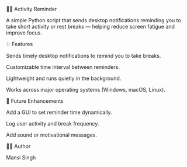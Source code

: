 🧘‍♀️ Activity Reminder

A simple Python script that sends desktop notifications reminding you to take short activity or rest breaks — helping reduce screen fatigue and improve focus.




✨ Features

Sends timely desktop notifications to remind you to take breaks.

Customizable time interval between reminders.

Lightweight and runs quietly in the background.

Works across major operating systems (Windows, macOS, Linux).




🚀 Future Enhancements

 Add a GUI to set reminder time dynamically.

Log user activity and break frequency.

Add sound or motivational messages.


👩‍💻 Author

Mansi Singh



